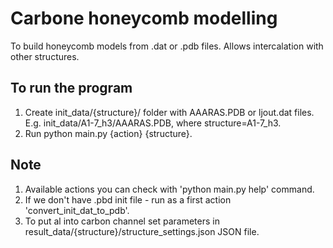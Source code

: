 # Carbone honeycomb modelling

To build honeycomb models from .dat or .pdb files. Allows intercalation with other structures.

## To run the program

1) Create init_data/{structure}/ folder with AAARAS.PDB or ljout.dat files.
E.g. init_data/A1-7_h3/AAARAS.PDB, where structure=A1-7_h3.
2) Run python main.py {action} {structure}.

## Note

1) Available actions you can check with 'python main.py help' command.
2) If we don't have .pbd init file - run as a first action 'convert_init_dat_to_pdb'.
3) To put al into carbon channel set parameters in result_data/{structure}/structure_settings.json JSON file.
